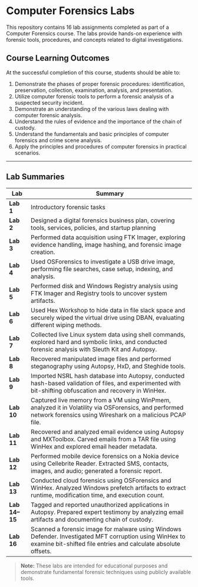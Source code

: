 # Computer Forensics Labs

This repository contains 16 lab assignments completed as part of a Computer Forensics course. The labs provide hands-on experience with forensic tools, procedures, and concepts related to digital investigations.

## Course Learning Outcomes

At the successful completion of this course, students should be able to:

1. Demonstrate the phases of proper forensic procedures: identification, preservation, collection, examination, analysis, and presentation.  
2. Utilize computer forensic tools to perform a forensic analysis of a suspected security incident.  
3. Demonstrate an understanding of the various laws dealing with computer forensic analysis.  
4. Understand the rules of evidence and the importance of the chain of custody.  
5. Understand the fundamentals and basic principles of computer forensics and crime scene analysis.  
6. Apply the principles and procedures of computer forensics in practical scenarios.

---

## Lab Summaries

| Lab | Summary |
|-----|---------|
| **Lab 1** | Introductory forensic tasks |
| **Lab 2** | Designed a digital forensics business plan, covering tools, services, policies, and startup planning  |
| **Lab 3** | Performed data acquisition using FTK Imager, exploring evidence handling, image hashing, and forensic image creation. |
| **Lab 4** | Used OSForensics to investigate a USB drive image, performing file searches, case setup, indexing, and analysis. |
| **Lab 5** | Performed disk and Windows Registry analysis using FTK Imager and Registry tools to uncover system artifacts. |
| **Lab 6** | Used Hex Workshop to hide data in file slack space and securely wiped the virtual drive using DBAN, evaluating different wiping methods. |
| **Lab 7** | Collected live Linux system data using shell commands, explored hard and symbolic links, and conducted forensic analysis with Sleuth Kit and Autopsy. |
| **Lab 8** | Recovered manipulated image files and performed steganography using Autopsy, HxD, and Steghide tools. |
| **Lab 9** | Imported NSRL hash database into Autopsy, conducted hash-based validation of files, and experimented with bit-shifting obfuscation and recovery in WinHex. |
| **Lab 10** | Captured live memory from a VM using WinPmem, analyzed it in Volatility via OSForensics, and performed network forensics using Wireshark on a malicious PCAP file. |
| **Lab 11** | Recovered and analyzed email evidence using Autopsy and MXToolbox. Carved emails from a TAR file using WinHex and explored email header metadata. |
| **Lab 12** | Performed mobile device forensics on a Nokia device using Cellebrite Reader. Extracted SMS, contacts, images, and audio; generated a forensic report. |
| **Lab 13** | Conducted cloud forensics using OSForensics and WinHex. Analyzed Windows prefetch artifacts to extract runtime, modification time, and execution count. |
| **Lab 14–15** | Tagged and reported unauthorized applications in Autopsy. Prepared expert testimony by analyzing email artifacts and documenting chain of custody. |
| **Lab 16** | Scanned a forensic image for malware using Windows Defender. Investigated MFT corruption using WinHex to examine bit-shifted file entries and calculate absolute offsets. |

> **Note:** These labs are intended for educational purposes and demonstrate fundamental forensic techniques using publicly available tools.
> 
